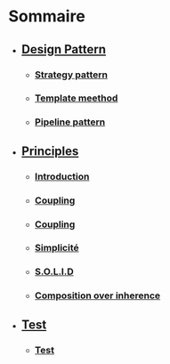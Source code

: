 # Sommaire

- ## [Design Pattern](/design_pattern/part_1/part_1.md)
    - ### [Strategy pattern](/design_pattern/part_1/part_1.md)
    - ### [Template meethod](/design_pattern/part_2/part_2.md)
    - ### [Pipeline pattern](/design_pattern/part_3/part_3.md)
- ## [Principles](/principles/part_1/part_1.md)
    - ### [Introduction](/principles/part_1/part_1.md)
    - ### [Coupling](/principles/part_2/part_2.md)
    - ### [Coupling](/principles/part_3/part_3.md)
    - ### [Simplicité](/principles/part_4/part_4.md)
    - ### [S.O.L.I.D](/principles/part_5/part_5.md)
    - ### [Composition over inherence](/principles/part_6/part_6.md)
- ## [Test](/test/test.md)
    - ### [Test](/test/test.md)